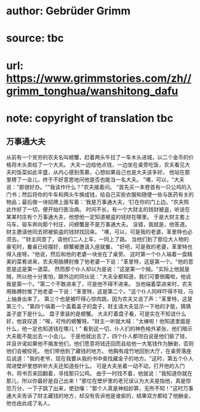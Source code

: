 # author: Gebrüder Grimm
# source: tbc
# url: https://www.grimmstories.com/zh//grimm_tonghua/wanshitong_dafu
# note: copyright of translation tbc

## 万事通大夫 

从前有一个贫穷的农夫名叫螃蟹，赶着两头牛拉了一车木头进城，以二个金币的价格将木头卖给了一个大夫。
大夫一边给他点钱，一边坐在桌旁吃饭，农夫看见大夫的饭菜如此丰盛，从内心感到羡慕，心想如果自己也是大夫该多好。
他站在那里楞了一会儿，终于不好意思地问他是否也能当一名大夫。
"噢，可以，"大夫说："那很好办。""我该作什么？"农夫接着问。
"首先买一本卷首有一只公鸡的入门书；然后将你的牛车和两头牛换成钱，给自己买些衣服和随便一些与医药有关的物品；最后做一块招牌上面写着：'我是万事通大夫，'钉在你的门上边。"农夫照此作好了一切，便开始行医治病。
时间不长，有一个大财主的钱财被盗，听说在某某村庄有个万事通大夫，他想他一定知道被盗的钱财在哪里。
于是大财主套上马车，驱车奔向那个村庄，问螃蟹是不是万事通大夫。
没错，我就是，他答道。 财主邀请他同去把被偷盗的钱财找回来。
"噢，可以，可是我的老婆，革里特也必须去。'"财主同意了，请他们二人上车，一同上了路。
当他们到了那位大人物的豪宅时，餐桌已经摆好，螃蟹被邀请入座就餐。
"好吧，可是我的老婆，革里特也得入座呀。"他说，然后和他的老婆一块坐在了桌旁。
这时第一个仆人端着一盘精美的菜肴进来，农夫用胳膊肘推了他老婆一下说："革里特，这是第一个。"他的意思是这是第一道菜。
然而那个仆人却以为是说："这是第一个贼。"实际上他就是贼，所以他十分害怕，跟外边的同伙说："大夫全都知道，我们可要倒霉啦，他说我是第一个。"第二个不敢进来了，可是他不得不进来。
当他端着菜进来时，农夫用胳膊肘推了他老婆一下说："革里特，这是第二个。"这个仆人同样吓得不轻，马上抽身出来了。
第三个也是被吓得心惊肉跳，因为农夫又说了声："革里特，这是第三个。"第四个端着一个盖着盖子的盘子，财主请大夫显示一下他的才能，猜猜盖子底下是什么。
盘子里装的是螃蟹。
大夫盯着盘子看，可是实在不知说什么好，他哀叹道："唉，可怜的螃蟹呀。"财主一听就大喊："太棒啦！他知道里面是什么，他一定也知道钱在哪儿！"
看到这一切，仆人们的神色格外紧张，他们暗示大夫能不能出去一小会儿。
于是他就出去了，四个仆人都坦白说是他们偷了钱，并且许诺如果他不揭发他们，他们愿意将钱还回而且给他一大笔钱作为酬谢，否则他们会被绞死。
他们带他到了藏钱的地方。
他胸有成竹地回到大厅，在桌旁落座后说道："我的老爷，现在我要从我的书中查找藏金子的地方。"这时，第五个仆人爬进壁炉里想听听大夫还知道些什么。
可是大夫坐着一动不动，打开他的入门书，将书页来回翻着，寻找那只公鸡。
由于一时找不着，他就说："我知道你就在那儿，所以你最好是自己出来！"那位在壁炉里的老兄误认为大夫是指他，真是惊恐万分，一下子跳了出来，使劲嚷："那个人真是神掐妙算，无所不知！"这时万事通大夫告诉了财主藏钱的地方，却没有告诉他是谁偷的，结果双方都给了他酬金，他也由此成了名人。
